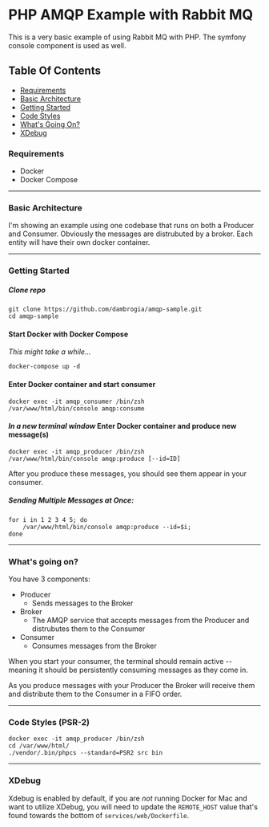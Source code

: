 # PHP AMQP Example with Rabbit MQ
This is a very basic example of using Rabbit MQ with PHP. The symfony console component is used as well.

## Table Of Contents
- [Requirements](#requirements)
- [Basic Architecture](#basic-architecture)
- [Getting Started](#getting-started)
- [Code Styles](#code-styles-psr-2)
- [What's Going On?](#whats-going-on)
- [XDebug](#xdebug)

### Requirements
- Docker
- Docker Compose
___
### Basic Architecture

I'm showing an example using one codebase that runs on both a Producer and Consumer. Obviously the messages are distrubuted by a broker. Each entity will have their own docker container.
___
### Getting Started

##### Clone repo

    git clone https://github.com/dambrogia/amqp-sample.git
    cd amqp-sample

#### Start Docker with Docker Compose
_This might take a while..._

    docker-compose up -d

#### Enter Docker container and start consumer

    docker exec -it amqp_consumer /bin/zsh
    /var/www/html/bin/console amqp:consume

#### _In a new terminal window_ Enter Docker container and produce new message(s)

    docker exec -it amqp_producer /bin/zsh
    /var/www/html/bin/console amqp:produce [--id=ID]

After you produce these messages, you should see them appear in your consumer.

##### Sending Multiple Messages at Once:
    for i in 1 2 3 4 5; do
        /var/www/html/bin/console amqp:produce --id=$i;
    done

___
### What's going on?
You have 3 components:
- Producer
  - Sends messages to the Broker
- Broker
  - The AMQP service that accepts messages from the Producer and distrubutes them to the Consumer
- Consumer
  - Consumes messages from the Broker

When you start your consumer, the terminal should remain active -- meaning it should be persistently consuming messages as they come in.

As you produce messages with your Producer the Broker will receive them and distribute them to the Consumer in a FIFO order.
___
### Code Styles (PSR-2)

    docker exec -it amqp_producer /bin/zsh
    cd /var/www/html/
    ./vendor/.bin/phpcs --standard=PSR2 src bin
___
### XDebug

Xdebug is enabled by default, if you are _not_ running Docker for Mac and want to utilize XDebug, you will need to update the `REMOTE_HOST` value that's found towards the bottom of `services/web/Dockerfile`.



